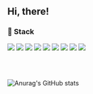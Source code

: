 <!--![header](https://capsule-render.vercel.app/api?type=Cylinder&color=e6fccf&height=300&section=header&text=Yoozung&fontSize=90)


F0EAD6 EDF1FF / e6fccf e8ffe8
**yoozung/Yoozung** is a ✨ _special_ ✨ repository because its `README.md` (this file) appears on your GitHub profile.

Here are some ideas to get you started:


- 🌱 I’m currently learning ...
- 👯 I’m looking to collaborate on ...
- 🤔 I’m looking for help with ...
- 💬 Ask me about ...
- 📫 How to reach me: ...
-  Pronouns: ...
- ⚡ Fun fact: ...


&NewLine;
<br>
<br>
<br>
-->
## Hi, there!


### 🔧 Stack 
<a><img src="https://img.shields.io/badge/JAVA-007396?style=flat&logo=java&logoColor=white"></a>
<img src="https://img.shields.io/badge/Spring-6DB33F?style=flat&logo=Spring&logoColor=white">
<img src="https://img.shields.io/badge/oracle-F80000?style=flat&logo=oracle&logoColor=white">
<img src="https://img.shields.io/badge/mysql-4479A1?style=flat&logo=mysql&logoColor=white">
<img src="https://img.shields.io/badge/mariaDB-003545?style=flat&logo=mariaDB&logoColor=white">
<img src="https://img.shields.io/badge/Python-3766AB?style=flat&logo=Python&logoColor=white"/>
<img src="https://img.shields.io/badge/flask-000000?style=flat&logo=flask&logoColor=white"/>
<img src="https://img.shields.io/badge/css3-1572B6?style=flat&logo=css3&logoColor=white">
<img src="https://img.shields.io/badge/html5-E34F26?style=flat&logo=html5&logoColor=white">

<br>
<br>

![Anurag's GitHub stats](https://github-readme-stats.vercel.app/api?username=yoozung&&show_icons=true&theme=vue)

